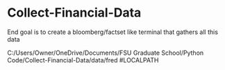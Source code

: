 # Collect-Financial-Data
End goal is to create a bloomberg/factset like terminal that gathers all this data  


C:/Users/Owner/OneDrive/Documents/FSU Graduate School/Python Code/Collect-Financial-Data/data/fred #LOCALPATH